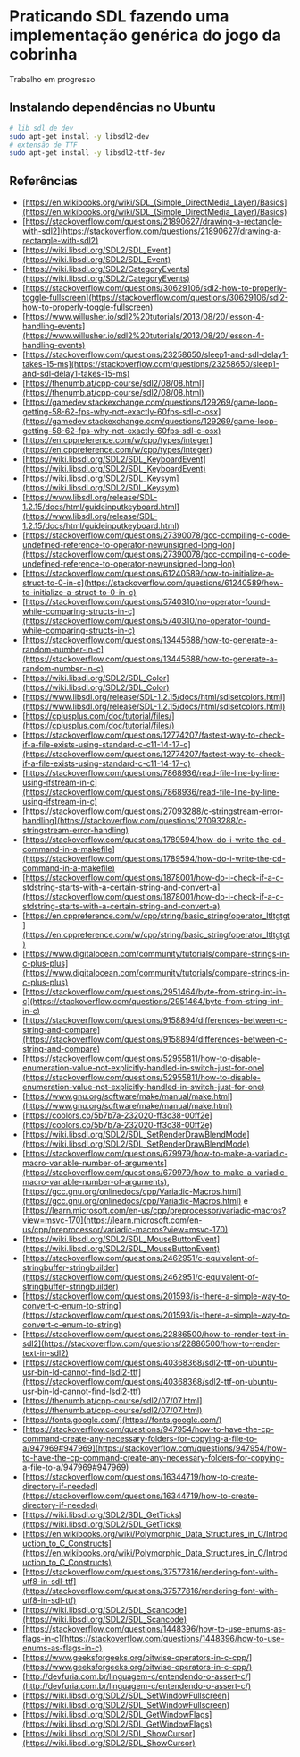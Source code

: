 # Praticando SDL fazendo uma implementação genérica do jogo da cobrinha

Trabalho em progresso


## Instalando dependências no Ubuntu

```bash
# lib sdl de dev
sudo apt-get install -y libsdl2-dev
# extensão de TTF
sudo apt-get install -y libsdl2-ttf-dev
```

## Referências

* [https://en.wikibooks.org/wiki/SDL_(Simple_DirectMedia_Layer)/Basics](https://en.wikibooks.org/wiki/SDL_(Simple_DirectMedia_Layer)/Basics)
* [https://stackoverflow.com/questions/21890627/drawing-a-rectangle-with-sdl2](https://stackoverflow.com/questions/21890627/drawing-a-rectangle-with-sdl2)
* [https://wiki.libsdl.org/SDL2/SDL_Event](https://wiki.libsdl.org/SDL2/SDL_Event)
* [https://wiki.libsdl.org/SDL2/CategoryEvents](https://wiki.libsdl.org/SDL2/CategoryEvents)
* [https://stackoverflow.com/questions/30629106/sdl2-how-to-properly-toggle-fullscreen](https://stackoverflow.com/questions/30629106/sdl2-how-to-properly-toggle-fullscreen)
* [https://www.willusher.io/sdl2%20tutorials/2013/08/20/lesson-4-handling-events](https://www.willusher.io/sdl2%20tutorials/2013/08/20/lesson-4-handling-events)
* [https://stackoverflow.com/questions/23258650/sleep1-and-sdl-delay1-takes-15-ms](https://stackoverflow.com/questions/23258650/sleep1-and-sdl-delay1-takes-15-ms)
* [https://thenumb.at/cpp-course/sdl2/08/08.html](https://thenumb.at/cpp-course/sdl2/08/08.html)
* [https://gamedev.stackexchange.com/questions/129269/game-loop-getting-58-62-fps-why-not-exactly-60fps-sdl-c-osx](https://gamedev.stackexchange.com/questions/129269/game-loop-getting-58-62-fps-why-not-exactly-60fps-sdl-c-osx)
* [https://en.cppreference.com/w/cpp/types/integer](https://en.cppreference.com/w/cpp/types/integer)
* [https://wiki.libsdl.org/SDL2/SDL_KeyboardEvent](https://wiki.libsdl.org/SDL2/SDL_KeyboardEvent)
* [https://wiki.libsdl.org/SDL2/SDL_Keysym](https://wiki.libsdl.org/SDL2/SDL_Keysym)
* [https://www.libsdl.org/release/SDL-1.2.15/docs/html/guideinputkeyboard.html](https://www.libsdl.org/release/SDL-1.2.15/docs/html/guideinputkeyboard.html)
* [https://stackoverflow.com/questions/27390078/gcc-compiling-c-code-undefined-reference-to-operator-newunsigned-long-lon](https://stackoverflow.com/questions/27390078/gcc-compiling-c-code-undefined-reference-to-operator-newunsigned-long-lon)
* [https://stackoverflow.com/questions/61240589/how-to-initialize-a-struct-to-0-in-c](https://stackoverflow.com/questions/61240589/how-to-initialize-a-struct-to-0-in-c)
* [https://stackoverflow.com/questions/5740310/no-operator-found-while-comparing-structs-in-c](https://stackoverflow.com/questions/5740310/no-operator-found-while-comparing-structs-in-c)
* [https://stackoverflow.com/questions/13445688/how-to-generate-a-random-number-in-c](https://stackoverflow.com/questions/13445688/how-to-generate-a-random-number-in-c)
* [https://wiki.libsdl.org/SDL2/SDL_Color](https://wiki.libsdl.org/SDL2/SDL_Color)
* [https://www.libsdl.org/release/SDL-1.2.15/docs/html/sdlsetcolors.html](https://www.libsdl.org/release/SDL-1.2.15/docs/html/sdlsetcolors.html)
* [https://cplusplus.com/doc/tutorial/files/](https://cplusplus.com/doc/tutorial/files/)
* [https://stackoverflow.com/questions/12774207/fastest-way-to-check-if-a-file-exists-using-standard-c-c11-14-17-c](https://stackoverflow.com/questions/12774207/fastest-way-to-check-if-a-file-exists-using-standard-c-c11-14-17-c)
* [https://stackoverflow.com/questions/7868936/read-file-line-by-line-using-ifstream-in-c](https://stackoverflow.com/questions/7868936/read-file-line-by-line-using-ifstream-in-c)
* [https://stackoverflow.com/questions/27093288/c-stringstream-error-handling](https://stackoverflow.com/questions/27093288/c-stringstream-error-handling)
* [https://stackoverflow.com/questions/1789594/how-do-i-write-the-cd-command-in-a-makefile](https://stackoverflow.com/questions/1789594/how-do-i-write-the-cd-command-in-a-makefile)
* [https://stackoverflow.com/questions/1878001/how-do-i-check-if-a-c-stdstring-starts-with-a-certain-string-and-convert-a](https://stackoverflow.com/questions/1878001/how-do-i-check-if-a-c-stdstring-starts-with-a-certain-string-and-convert-a)
* [https://en.cppreference.com/w/cpp/string/basic_string/operator_ltltgtgt](https://en.cppreference.com/w/cpp/string/basic_string/operator_ltltgtgt)
* [https://www.digitalocean.com/community/tutorials/compare-strings-in-c-plus-plus](https://www.digitalocean.com/community/tutorials/compare-strings-in-c-plus-plus)
* [https://stackoverflow.com/questions/2951464/byte-from-string-int-in-c](https://stackoverflow.com/questions/2951464/byte-from-string-int-in-c)
* [https://stackoverflow.com/questions/9158894/differences-between-c-string-and-compare](https://stackoverflow.com/questions/9158894/differences-between-c-string-and-compare)
* [https://stackoverflow.com/questions/52955811/how-to-disable-enumeration-value-not-explicitly-handled-in-switch-just-for-one](https://stackoverflow.com/questions/52955811/how-to-disable-enumeration-value-not-explicitly-handled-in-switch-just-for-one)
* [https://www.gnu.org/software/make/manual/make.html](https://www.gnu.org/software/make/manual/make.html)
* [https://coolors.co/5b7b7a-232020-ff3c38-00ff2e](https://coolors.co/5b7b7a-232020-ff3c38-00ff2e)
* [https://wiki.libsdl.org/SDL2/SDL_SetRenderDrawBlendMode](https://wiki.libsdl.org/SDL2/SDL_SetRenderDrawBlendMode)
* [https://stackoverflow.com/questions/679979/how-to-make-a-variadic-macro-variable-number-of-arguments](https://stackoverflow.com/questions/679979/how-to-make-a-variadic-macro-variable-number-of-arguments), [https://gcc.gnu.org/onlinedocs/cpp/Variadic-Macros.html](https://gcc.gnu.org/onlinedocs/cpp/Variadic-Macros.html) e [https://learn.microsoft.com/en-us/cpp/preprocessor/variadic-macros?view=msvc-170](https://learn.microsoft.com/en-us/cpp/preprocessor/variadic-macros?view=msvc-170)
* [https://wiki.libsdl.org/SDL2/SDL_MouseButtonEvent](https://wiki.libsdl.org/SDL2/SDL_MouseButtonEvent)
* [https://stackoverflow.com/questions/2462951/c-equivalent-of-stringbuffer-stringbuilder](https://stackoverflow.com/questions/2462951/c-equivalent-of-stringbuffer-stringbuilder)
* [https://stackoverflow.com/questions/201593/is-there-a-simple-way-to-convert-c-enum-to-string](https://stackoverflow.com/questions/201593/is-there-a-simple-way-to-convert-c-enum-to-string)
* [https://stackoverflow.com/questions/22886500/how-to-render-text-in-sdl2](https://stackoverflow.com/questions/22886500/how-to-render-text-in-sdl2)
* [https://stackoverflow.com/questions/40368368/sdl2-ttf-on-ubuntu-usr-bin-ld-cannot-find-lsdl2-ttf](https://stackoverflow.com/questions/40368368/sdl2-ttf-on-ubuntu-usr-bin-ld-cannot-find-lsdl2-ttf)
* [https://thenumb.at/cpp-course/sdl2/07/07.html](https://thenumb.at/cpp-course/sdl2/07/07.html)
* [https://fonts.google.com/](https://fonts.google.com/)
* [https://stackoverflow.com/questions/947954/how-to-have-the-cp-command-create-any-necessary-folders-for-copying-a-file-to-a/947969#947969](https://stackoverflow.com/questions/947954/how-to-have-the-cp-command-create-any-necessary-folders-for-copying-a-file-to-a/947969#947969)
* [https://stackoverflow.com/questions/16344719/how-to-create-directory-if-needed](https://stackoverflow.com/questions/16344719/how-to-create-directory-if-needed)
* [https://wiki.libsdl.org/SDL2/SDL_GetTicks](https://wiki.libsdl.org/SDL2/SDL_GetTicks)
* [https://en.wikibooks.org/wiki/Polymorphic_Data_Structures_in_C/Introduction_to_C_Constructs](https://en.wikibooks.org/wiki/Polymorphic_Data_Structures_in_C/Introduction_to_C_Constructs)
* [https://stackoverflow.com/questions/37577816/rendering-font-with-utf8-in-sdl-ttf](https://stackoverflow.com/questions/37577816/rendering-font-with-utf8-in-sdl-ttf)
* [https://wiki.libsdl.org/SDL2/SDL_Scancode](https://wiki.libsdl.org/SDL2/SDL_Scancode)
* [https://stackoverflow.com/questions/1448396/how-to-use-enums-as-flags-in-c](https://stackoverflow.com/questions/1448396/how-to-use-enums-as-flags-in-c)
* [https://www.geeksforgeeks.org/bitwise-operators-in-c-cpp/](https://www.geeksforgeeks.org/bitwise-operators-in-c-cpp/)
* [http://devfuria.com.br/linguagem-c/entendendo-o-assert-c/](http://devfuria.com.br/linguagem-c/entendendo-o-assert-c/)
* [https://wiki.libsdl.org/SDL2/SDL_SetWindowFullscreen](https://wiki.libsdl.org/SDL2/SDL_SetWindowFullscreen)
* [https://wiki.libsdl.org/SDL2/SDL_GetWindowFlags](https://wiki.libsdl.org/SDL2/SDL_GetWindowFlags)
* [https://wiki.libsdl.org/SDL2/SDL_ShowCursor](https://wiki.libsdl.org/SDL2/SDL_ShowCursor)
